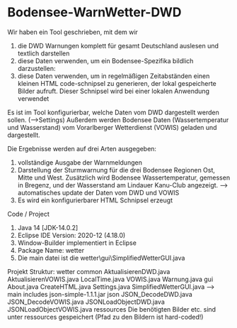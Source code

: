 # Bodensee-WarnWetter-DWD
 
Wir haben  ein Tool geschrieben, mit dem wir
1.	die DWD Warnungen komplett für gesamt Deutschland auslesen und textlich darstellen
2.	diese Daten verwenden, um ein Bodensee-Spezifika bildlich darzustellen:
3.	diese Daten verwenden, um in regelmäßigen Zeitabständen einen kleinen HTML code-schnipsel zu generieren, der lokal gespeicherte Bilder aufruft. Dieser Schnipsel wird bei einer lokalen Anwendung verwendet
  
Es ist im Tool konfigurierbar, welche Daten vom DWD dargestellt werden sollen. (-->Settings)
Außerdem werden Bodensee Daten (Wassertemperatur und Wasserstand) vom Vorarlberger Wetterdienst (VOWIS) geladen und dargestellt.


Die Ergebnisse werden auf drei Arten ausgegeben:
1.	vollständige Ausgabe der Warnmeldungen
2.	Darstellung der Sturmwarnung für die drei Bodensee Regionen Ost, Mitte und West. Zusätzlich wird Bodensee Wassertemperatur, gemessen in Bregenz, und der Wasserstand am Lindauer Kanu-Club angezeigt. --> automatisches update der Daten vom DWD und VOWIS
3.	Es wird ein konfigurierbarer HTML Schnipsel erzeugt

Code / Project
1. Java 14 [JDK-14.0.2]
2. Eclipse IDE Version: 2020-12 (4.18.0)
3. Window-Builder implementiert in Eclipse
4. Package Name: wetter
5. Die main datei ist die wetter\gui\SimplifiedWetterGUI.java

Projekt Struktur:
	wetter
		common
			AktualisierenDWD.java
			AktualisierenVOWIS.java
			LocalTime.java
			VOWIS.java
			Warnung.java
		gui
			About.java
			CreateHTML.java
			Settings.java
			SimplifiedWetterGUI.java --> main
		includes
			json-simple-1.1.1.jar
		json
			JSON_DecodeDWD.java
			JSON_DecodeVOWIS.java
			JSONLoadObjectDWD.java
			JSONLoadObjectVOWIS.java
		ressources
			Die benötigten Bilder etc. sind unter ressources gespeichert 
			(Pfad zu den Bildern ist hard-coded!)

